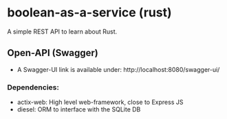 # boolean-as-a-service (rust)

A simple REST API to learn about Rust.

## Open-API (Swagger)

- A Swagger-UI link is available under: http://localhost:8080/swagger-ui/

### Dependencies:

- actix-web: High level web-framework, close to Express JS
- diesel: ORM to interface with the SQLite DB
